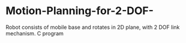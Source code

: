# Motion-Planning-for-2-DOF-
Robot consists of mobile base and rotates in 2D plane, with 2 DOF link mechanism. C program
